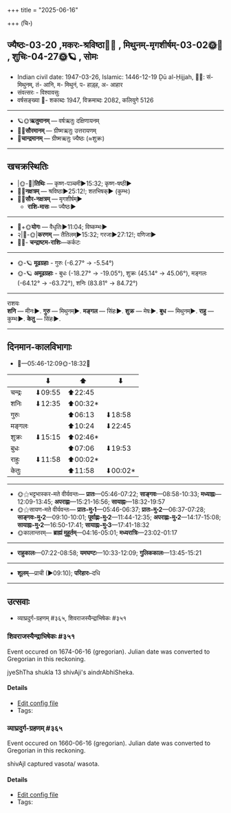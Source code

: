 +++
title = "2025-06-16"

+++
(चि॰)
## ज्यैष्ठः-03-20  ,मकरः-श्रविष्ठा🌛🌌  ,  मिथुनम्-मृगशीर्षम्-03-02🌞🌌  ,  शुचिः-04-27🌞🪐  , सोमः
- Indian civil date: 1947-03-26, Islamic: 1446-12-19 Ḏū al-Ḥijjah, 🌌🌞: सं- मिथुनम्, तं- आनि, म- मिथुनं, प- हाड़्ह, अ- आहार
- संवत्सरः - विश्वावसुः
- वर्षसङ्ख्या 🌛- शकाब्दः 1947, विक्रमाब्दः 2082, कलियुगे 5126
___________________
- 🪐🌞**ऋतुमानम्** — वर्षऋतुः दक्षिणायनम्
- 🌌🌞**सौरमानम्** — ग्रीष्मऋतुः उत्तरायणम्
- 🌛**चान्द्रमानम्** — ग्रीष्मऋतुः ज्यैष्ठः (≈शुक्रः)
___________________


## खचक्रस्थितिः
- |🌞-🌛|**तिथिः** — कृष्ण-पञ्चमी►15:32; कृष्ण-षष्ठी►  
- 🌌🌛**नक्षत्रम्** — श्रविष्ठा►25:12!; शतभिषक्► (कुम्भः)  
- 🌌🌞**सौर-नक्षत्रम्** — मृगशीर्षम्►  
  - **राशि-मासः** — ज्यैष्ठः► 
___________________
- 🌛+🌞**योगः** — वैधृतिः►11:04; विष्कम्भः►  
- २|🌛-🌞|**करणम्** — तैतिलम्►15:32; गरजा►27:12!; वणिजा►  
- 🌌🌛- **चन्द्राष्टम-राशिः**—कर्कटः  
___________________
- 🌞-🪐 **मूढग्रहाः** - गुरुः (-6.27° → -5.54°)
- 🌞-🪐 **अमूढग्रहाः** - बुधः (-18.27° → -19.05°), शुक्रः (45.14° → 45.06°), मङ्गलः (-64.12° → -63.72°), शनिः (83.81° → 84.72°)
___________________
राशयः  
**शनि** — मीनः►. **गुरु** — मिथुनम्►. **मङ्गल** — सिंहः►. **शुक्र** — मेषः►. **बुध** — मिथुनम्►. **राहु** — कुम्भः►. **केतु** — सिंहः►. 
___________________


## दिनमान-कालविभागाः
- 🌅—05:46-12:09🌞-18:32🌇  

|      |⬇     |⬆     |⬇     |
|------|-----|-----|------|
|चन्द्रः|⬇09:55 |⬆22:45 |     |
|शनिः   |⬇12:35 |⬆00:32*|     |
|गुरुः  |     |⬆06:13 |⬇18:58 |
|मङ्गलः |     |⬆10:24 |⬇22:45 |
|शुक्रः |⬇15:15 |⬆02:46*|     |
|बुधः   |     |⬆07:06 |⬇19:53 |
|राहुः  |⬇11:58 |⬆00:02*|     |
|केतुः  |     |⬆11:58 |⬇00:02*|
___________________
- 🌞⚝भट्टभास्कर-मते वीर्यवन्तः— **प्रातः**—05:46-07:22; **साङ्गवः**—08:58-10:33; **मध्याह्नः**—12:09-13:45; **अपराह्णः**—15:21-16:56; **सायाह्नः**—18:32-19:57  
- 🌞⚝सायण-मते वीर्यवन्तः— **प्रातः-मु॰1**—05:46-06:37; **प्रातः-मु॰2**—06:37-07:28; **साङ्गवः-मु॰2**—09:10-10:01; **पूर्वाह्णः-मु॰2**—11:44-12:35; **अपराह्णः-मु॰2**—14:17-15:08; **सायाह्नः-मु॰2**—16:50-17:41; **सायाह्नः-मु॰3**—17:41-18:32  
- 🌞कालान्तरम्— **ब्राह्मं मुहूर्तम्**—04:16-05:01; **मध्यरात्रिः**—23:02-01:17  
___________________
- **राहुकालः**—07:22-08:58; **यमघण्टः**—10:33-12:09; **गुलिककालः**—13:45-15:21  
___________________
- **शूलम्**—प्राची (►09:10); **परिहारः**–दधि  
___________________

## उत्सवाः
- व्याघ्रदुर्ग-ग्रहणम् #३६५, शिवराजस्यैन्द्राभिषेकः #३५१
### शिवराजस्यैन्द्राभिषेकः #३५१

Event occured on 1674-06-16 (gregorian). Julian date was converted to Gregorian in this reckoning. 

jyeShTha shukla 13 shivAji's aindrAbhiSheka.

#### Details
- [Edit config file](https://github.com/jyotisham/adyatithi/blob/master/mahApuruSha/xatra-later/julian/day/06/06/shivarAjasyaindrAbhiSekaH.toml)
- Tags: 


### व्याघ्रदुर्ग-ग्रहणम् #३६५

Event occured on 1660-06-16 (gregorian). Julian date was converted to Gregorian in this reckoning. 

shivAjI captured vasota/ wasota.

#### Details
- [Edit config file](https://github.com/jyotisham/adyatithi/blob/master/mahApuruSha/xatra-later/julian/day/06/06/vasota-grahaNam.toml)
- Tags: 


